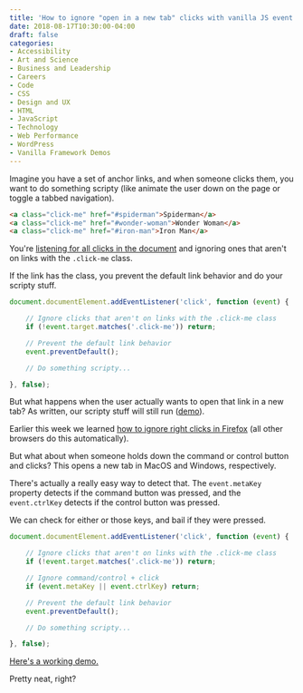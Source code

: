 ```yaml
---
title: 'How to ignore "open in a new tab" clicks with vanilla JS event listeners'
date: 2018-08-17T10:30:00-04:00
draft: false
categories:
- Accessibility
- Art and Science
- Business and Leadership
- Careers
- Code
- CSS
- Design and UX
- HTML
- JavaScript
- Technology
- Web Performance
- WordPress
- Vanilla Framework Demos
---
```


Imagine you have a set of anchor links, and when someone clicks them, you want to do something scripty (like animate the user down on the page or toggle a tabbed navigation).

```html
<a class="click-me" href="#spiderman">Spiderman</a>
<a class="click-me" href="#wonder-woman">Wonder Woman</a>
<a class="click-me" href="#iron-man">Iron Man</a>
```

You're [listening for all clicks in the document](/you-should-always-attach-your-vanilla-js-click-events-to-the-window/) and ignoring ones that aren't on links with the `.click-me` class.

If the link has the class, you prevent the default link behavior and do your scripty stuff.

```js
document.documentElement.addEventListener('click', function (event) {

	// Ignore clicks that aren't on links with the .click-me class
	if (!event.target.matches('.click-me')) return;

	// Prevent the default link behavior
	event.preventDefault();

	// Do something scripty...

}, false);
```

But what happens when the user actually wants to open that link in a new tab? As written, our scripty stuff will still run ([demo](https://codepen.io/cferdinandi/pen/jpgLbW)).

<p data-height="265" data-theme-id="light" data-slug-hash="jpgLbW" data-default-tab="js,result" data-user="cferdinandi" data-pen-title="command/control + click still runs our script" class="codepen"></p>

Earlier this week we learned [how to ignore right clicks in Firefox](/you-should-always-attach-your-vanilla-js-click-events-to-the-window/) (all other browsers do this automatically).

But what about when someone holds down the command or control button and clicks? This opens a new tab in MacOS and Windows, respectively.

There's actually a really easy way to detect that. The `event.metaKey` property detects if the command button was pressed, and the `event.ctrlKey` detects if the control button was pressed.

We can check for either or those keys, and bail if they were pressed.

```js
document.documentElement.addEventListener('click', function (event) {

	// Ignore clicks that aren't on links with the .click-me class
	if (!event.target.matches('.click-me')) return;

	// Ignore command/control + click
	if (event.metaKey || event.ctrlKey) return;

	// Prevent the default link behavior
	event.preventDefault();

	// Do something scripty...

}, false);
```

[Here's a working demo.](https://codepen.io/cferdinandi/pen/ejqEWE)

<p data-height="265" data-theme-id="light" data-slug-hash="ejqEWE" data-default-tab="js,result" data-user="cferdinandi" data-pen-title="command/control + click doesn't run our script" class="codepen"></p>

Pretty neat, right?